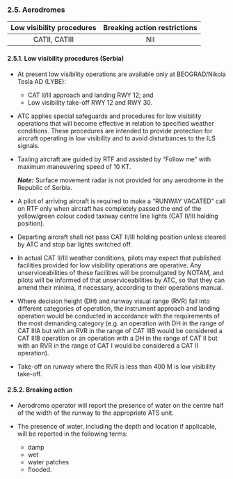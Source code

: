 ### 	2.5. Aerodromes

| Low visibility procedures | Breaking action restrictions |
| :-----------------------: | :--------------------------: |
|       CATII, CATIII       |             Nil              |

#### 2.5.1. Low visibility procedures (Serbia)

- At present low visibility operations are available only at BEOGRAD/Nikola Tesla AD (LYBE):
  - CAT ll/lll approach and landing RWY 12; and
  - Low visibility take-off RWY 12 and RWY 30.

- ATC applies special safeguards and procedures for low visibility operations that will become effective in relation to specified weather conditions. These procedures are intended to provide protection for aircraft operating in low visibility and to avoid disturbances to the ILS signals.

- Taxiing aircraft are guided by RTF and assisted by “Follow me” with maximum maneuvering speed of 10 KT. 

  ***Note:*** Surface movement radar is not provided for any aerodrome in the Republic of Serbia.

- A pilot of arriving aircraft is required to make a “RUNWAY VACATED” call on RTF only when aircraft has completely passed the end of the yellow/green colour coded taxiway centre line lights (CAT II/III holding position). 
- Departing aircraft shall not pass CAT II/III holding position unless cleared by ATC and stop bar lights switched off.
- In actual CAT II/III weather conditions, pilots may expect that published facilities provided for low visibility operations are operative. Any unserviceabilities of these facilities will be promulgated by NOTAM, and pilots will be informed of that unserviceabilities by ATC, so that they can amend their minima, if necessary, according to their operations manual.
- Where decision height (DH) and runway visual range (RVR) fall into different categories of operation, the instrument approach and landing operation would be conducted in accordance with the requirements of the most demanding category (e.g. an operation with DH in the range of CAT IIIA but with an RVR in the range of CAT IIIB would be considered a CAT IIIB operation or an operation with a DH in the range of CAT II but with an RVR in the range of CAT I would be considered a CAT II operation).
- Take-off on runway where the RVR is less than 400 M is low visibility take-off.

#### 2.5.2. Breaking action

- Aerodrome operator will report the presence of water on the centre half of the width of the runway to the appropriate ATS unit.
- The presence of water, including the depth and location if applicable, will be reported in the following terms:

  - damp
  - wet
  - water patches
  - flooded.
